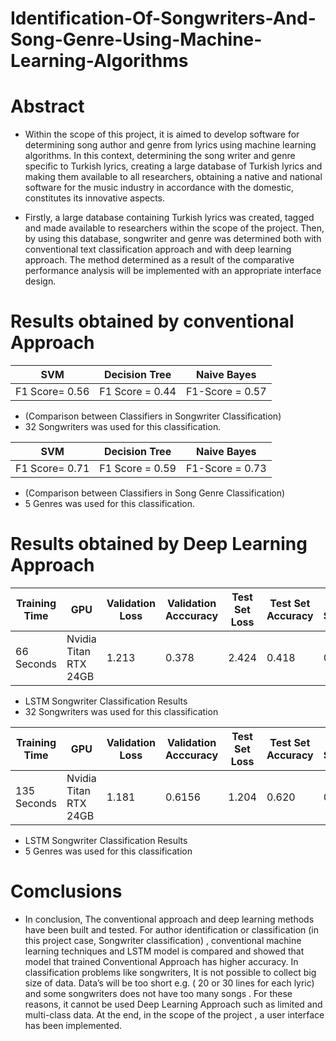 # Identification-Of-Songwriters-And-Song-Genre-Using-Machine-Learning-Algorithms

# Abstract
- Within the scope of this project, it is aimed to develop software for
determining song author and genre from lyrics using machine learning algorithms. In this context, determining the song writer and genre specific to Turkish lyrics, creating a large database of Turkish lyrics and making them available to all researchers, obtaining a native and national software for the music industry in accordance with the domestic, constitutes its innovative aspects.

- Firstly, a large database containing Turkish lyrics was created, tagged and made available to researchers within the scope of the project. Then, by using this database, songwriter and genre was determined both with conventional text classification approach and with deep learning approach. The method determined as a result of the comparative performance analysis will be implemented with an appropriate interface design.


# Results obtained by conventional Approach

|SVM             |Decision Tree                  |Naive Bayes                  |
|----------------|-------------------------------|-----------------------------|
|F1 Score= 0.56  |F1 Score = 0.44                |F1-Score = 0.57              |

- (Comparison between Classifiers in Songwriter Classification) 
- 32 Songwriters was used for this classification.

|SVM             |Decision Tree                  |Naive Bayes                  |
|----------------|-------------------------------|-----------------------------|
|F1 Score= 0.71  |F1 Score = 0.59                |F1-Score = 0.73              |

- (Comparison between Classifiers in Song Genre Classification)
- 5 Genres was used for this classification.

# Results obtained by Deep Learning Approach

|Training Time   |GPU                   |Validation Loss       |Validation Acccuracy  |Test Set Loss      |Test Set Accuracy  |F- Score           |
|----------------|----------------------|----------------------|----------------------|-------------------|-------------------|-------------------|
|66 Seconds      |Nvidia Titan RTX 24GB |1.213                 |0.378                 |2.424              |0.418              |0.39               |

- LSTM Songwriter Classification Results
- 32 Songwriters was used for this classification

|Training Time   |GPU                   |Validation Loss       |Validation Acccuracy  |Test Set Loss      |Test Set Accuracy  |F- Score           |
|----------------|----------------------|----------------------|----------------------|-------------------|-------------------|-------------------|
|135 Seconds     |Nvidia Titan RTX 24GB |1.181                 |0.6156                |1.204              |0.620              |0.62               |

- LSTM Songwriter Classification Results
- 5 Genres was used for this classification

# Comclusions 

- In conclusion, The conventional approach and deep learning methods have been built and tested. For author identification or classification (in this project case, Songwriter classification) , conventional machine learning techniques and LSTM model is compared and showed that model that trained Conventional Approach has higher accuracy. In classification problems like songwriters, It is not possible to collect big size of data. Data’s will be too short e.g. ( 20 or 30 lines for each lyric) and some songwriters does not have too many songs . For these reasons, it cannot be used Deep Learning Approach such as limited  and multi-class data.  At the end, in the scope of the project , a user interface has been implemented. 
